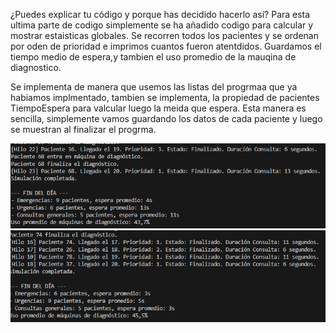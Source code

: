 ¿Puedes explicar tu código y porque has decidido hacerlo así? 
Para esta ultima parte de codigo simplemente se ha añadido codigo para calcular y mostrar estaisticas globales.
Se recorren todos los pacientes y se ordenan por oden de prioridad e imprimos cuantos fueron atentdidos.
Guardamos el tiempo medio de espera,y tambien el uso promedio de la mauqina de diagnostico.

Se implementa de manera que usemos las listas del progrmaa que ya habiamos implmentado, tambien se implementa, la propiedad de pacientes TiempoEspera para valcular luego la meida que espera. Esta manera es sencilla, simplemente vamos guardando los datos de cada paciente y luego se muestran al finalizar el progrma.

![alt text](image.png)
![alt text](image-1.png)